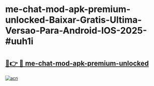 # me-chat-mod-apk-premium-unlocked-Baixar-Gratis-Ultima-Versao-Para-Android-IOS-2025-#uuh1i

# <h2><a href="https://ainizakaria.my?title=me-chat-mod-apk-premium-unlocked&ref=22M">🔗👉 🔴 me-chat-mod-apk-premium-unlocked</a></h2>

[![acn](https://github.com/user-attachments/assets/0f9c940e-d8b0-45ae-aac7-cd30a18b3e1c)](https://ainizakaria.my?title=me-chat-mod-apk-premium-unlocked&ref=22M)

